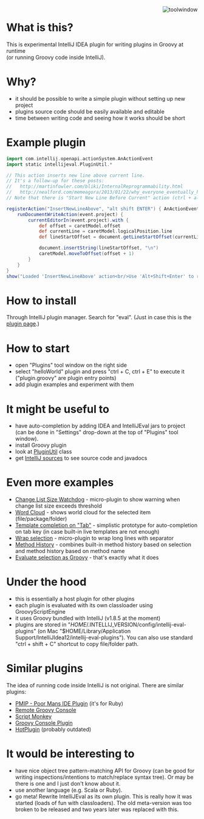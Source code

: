 <img src="https://raw.github.com/dkandalov/intellij_eval/master/toolwindow.png" alt="toolwindow" title="toolwindow" align="right" />

What is this?
=============

This is experimental IntelliJ IDEA plugin for writing plugins in Groovy at runtime<br/>
(or running Groovy code inside IntelliJ).


Why?
====
 - it should be possible to write a simple plugin without setting up new project
 - plugins source code should be easily available and editable
 - time between writing code and seeing how it works should be short


Example plugin
===============
```groovy
import com.intellij.openapi.actionSystem.AnActionEvent
import static intellijeval.PluginUtil.*

// This action inserts new line above current line.
// It's a follow-up for these posts:
//   http://martinfowler.com/bliki/InternalReprogrammability.html
//   http://nealford.com/memeagora/2013/01/22/why_everyone_eventually_hates_maven.html
// Note that there is "Start New Line Before Current" action (ctrl + alt + enter) which does almost the same thing.

registerAction("InsertNewLineAbove", "alt shift ENTER") { AnActionEvent event ->
	runDocumentWriteAction(event.project) {
		currentEditorIn(event.project).with {
			def offset = caretModel.offset
			def currentLine = caretModel.logicalPosition.line
			def lineStartOffset = document.getLineStartOffset(currentLine)

			document.insertString(lineStartOffset, "\n")
			caretModel.moveToOffset(offset + 1)
		}
	}
}
show("Loaded 'InsertNewLineAbove' action<br/>Use 'Alt+Shift+Enter' to run it")
```


How to install
===============
Through IntelliJ plugin manager. Search for "eval".
(Just in case this is the [plugin page](http://plugins.jetbrains.com/plugin?pr=idea&pluginId=7173).)


How to start
=============
 - open "Plugins" tool window on the right side
 - select "helloWorld" plugin and press "ctrl + C, ctrl + E" to execute it
   ("plugin.groovy" are plugin entry points)
 - add plugin examples and experiment with them


It might be useful to
=====================
 - have auto-completion by adding IDEA and IntelliJEval jars to project
   (can be done in "Settings" drop-down at the top of "Plugins" tool window).
 - install Groovy plugin
 - look at [PluginUtil](https://github.com/dkandalov/intellij_eval/blob/master/src_groovy/intellijeval/PluginUtil.groovy) class
 - get [IntelliJ sources](https://github.com/JetBrains/intellij-community) to see source code and javadocs


Even more examples
==================
 - [Change List Size Watchdog](https://gist.github.com/dkandalov/5004622) - micro-plugin to show warning when change list size exceeds threshold
 - [Word Cloud](https://github.com/dkandalov/intellij-wordcloud) - shows world cloud for the selected item (file/package/folder)
 - [Template completion on "Tab"](https://gist.github.com/dkandalov/5222759) - simplistic prototype for auto-completion on tab key (in case built-in live templates are not enough)
 - [Wrap selection](https://gist.github.com/dkandalov/5129543) - micro-plugin to wrap long lines with separator
 - [Method History](https://github.com/dkandalov/history-slider-plugin) - combines built-in method history based on selection and method history based on method name
 - [Evaluate selection as Groovy](https://gist.github.com/dkandalov/5024580) - that's exactly what it does


Under the hood
===============
 - this is essentially a host plugin for other plugins
 - each plugin is evaluated with its own classloader using GroovyScriptEngine
 - it uses Groovy bundled with IntelliJ (v1.8.5 at the moment)
 - plugins are stored in "$HOME/.$INTELLIJ_VERSION/config/intellij-eval-plugins"
(on Mac "$HOME/Library/Application Support/IntelliJIdea12/intellij-eval-plugins").
You can also use standard "ctrl + shift + C" shortcut to copy file/folder path.


Similar plugins
===============
The idea of running code inside IntelliJ is not original. There are similar plugins:
 - [PMIP - Poor Mans IDE Plugin](http://plugins.intellij.net/plugin/?idea&pluginId=4571) (it's for Ruby)
 - [Remote Groovy Console](http://plugins.intellij.net/plugin/?id=5373)
 - [Script Monkey](http://plugins.intellij.net/plugin?pr=idea&pluginId=3674)
 - [Groovy Console Plugin](http://plugins.intellij.net/plugin?pr=idea&pluginId=4660)
 - [HotPlugin](http://plugins.intellij.net/plugin?pr=idea&pluginId=1020) (probably outdated)


It would be interesting to
===========================
 - have nice object tree pattern-matching API for Groovy (can be good for writing inspections/intentions to match/replace syntax tree).
 Or may be there is one and I just don't know about it.
 - use another language (e.g. Scala or Ruby).
 - go meta! Rewrite IntelliJEval as its own plugin. This is really how it was started (loads of fun with classloaders).
 The old meta-version was too broken to be released and two years later was replaced with this.
